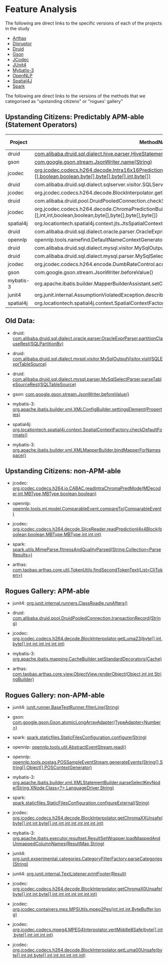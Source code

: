 Feature Analysis
==========

The following are direct links to the specific versions of each of the projects in the study
- [Arthas](https://github.com/alibaba/arthas/tree/arthas-all-3.0.5)
- [Disruptor](https://github.com/LMAX-Exchange/disruptor/tree/3.4.2)
- [Druid](https://github.com/alibaba/druid/tree/1.1.11)
- [Gson](https://github.com/google/gson/tree/gson-parent-2.8.5)
- [JCodec](https://github.com/jcodec/jcodec/tree/v0.2.3)
- [JUnit4](https://github.com/junit-team/junit4/tree/r4.13-beta-2)
- [Mybatis-3](https://github.com/mybatis/mybatis-3/tree/mybatis-3.4.6)
- [OpenNLP](https://github.com/apache/opennlp/tree/opennlp-1.7.0)
- [Spatial4J](https://github.com/locationtech/spatial4j/tree/spatial4j-0.7)
- [Spark](https://github.com/perwendel/spark/tree/2.7.2)


The following are direct links to the versions of the methods that we categorised as "upstanding citizens" or "rogues' gallery"

Upstanding Citizens: Predictably APM-able (Statement Operators)
-------
| Project   | MethodName                                                                                                                                         | Pass Rate |
| --------- | -------------------------------------------------------------------------------------------------------------------------------------------------- | --------- |
| druid     | [com.alibaba.druid.sql.dialect.hive.parser.HiveStatementParser.createSQLSelectParser()](https://github.com/alibaba/druid/blob/1.1.11/src/main/java/com/alibaba/druid/sql/dialect/hive/parser/HiveStatementParser.java#L46)                                                              | 44%       |
| gson      | [com.google.gson.stream.JsonWriter.name(String)](https://github.com/google/gson/blob/gson-parent-2.8.5/gson/src/main/java/com/google/gson/stream/JsonWriter.java#L168)                                                                                                     | 46%       |
| jcodec    | [org.jcodec.codecs.h264.decode.Intra16x16PredictionBuilder.predictWithMode(int,int\[\]\[\],boolean,boolean,byte\[\],byte\[\],byte\[\],int,byte\[\])](https://github.com/jcodec/jcodec/blob/v0.2.3/src/main/java/org/jcodec/codecs/h264/decode/Intra16x16PredictionBuilder.java#L18) | 50%       |
| druid     | com.alibaba.druid.sql.dialect.sqlserver.visitor.SQLServerOutputVisitor.visit(SQLExprTableSource)                                                   | 47%       |
| jcodec    | org.jcodec.codecs.h264.decode.BlockInterpolator.getBlockLuma(Picture,Picture,int,int,int,int,int)                                                  | 44%       |
| druid     | com.alibaba.druid.pool.DruidPooledConnection.checkState()                                                                                          | 40%       |
| jcodec    | org.jcodec.codecs.h264.decode.ChromaPredictionBuilder.predictWithMode(int\[\]\[\],int,int,boolean,boolean,byte\[\],byte\[\],byte\[\],byte\[\])     | 50%       |
| spatial4j | org.locationtech.spatial4j.context.jts.JtsSpatialContextFactory.checkDefaultFormats()                                                              | 44%       |
| druid     | com.alibaba.druid.sql.dialect.oracle.parser.OracleExprParser.partitionClauseRest(SQLPartitionBy)                                                   | 58%       |
| opennlp   | opennlp.tools.namefind.DefaultNameContextGenerator.getContext(int,String\[\],String\[\],Object\[\])                                                | 47%       |
| druid     | com.alibaba.druid.sql.dialect.mysql.visitor.MySqlOutputVisitor.visit(SQLExprTableSource)                                                           | 50%       |
| druid     | com.alibaba.druid.sql.dialect.mysql.parser.MySqlSelectParser.parseTableSourceRest(SQLTableSource)                                                  | 57%       |
| jcodec    | org.jcodec.codecs.h264.encode.DumbRateControl.accept(int)                                                                                          | 53%       |
| gson      | com.google.gson.stream.JsonWriter.beforeValue()                                                                                                    | 61%       |
| mybatis-3 | org.apache.ibatis.builder.MapperBuilderAssistant.setCurrentNamespace(String)                                                                       | 53%       |
| junit4    | org.junit.internal.AssumptionViolatedException.describeTo(Description)                                                                             | 63%       |
| spatial4j | org.locationtech.spatial4j.context.SpatialContextFactory.checkDefaultFormats()                                                                     | 55%       |

Old Data:
--------
- druid: [com.alibaba.druid.sql.dialect.oracle.parser.OracleExprParser.partitionClauseRest(SQLPartitionBy&#41;](https://github.com/alibaba/druid/blob/1.1.11/src/main/java/com/alibaba/druid/sql/dialect/oracle/parser/OracleExprParser.java#L1845)

- druid: [com.alibaba.druid.sql.dialect.mysql.visitor.MySqlOutputVisitor.visit(SQLExprTableSource&#41;](https://github.com/alibaba/druid/blob/1.1.11/src/main/java/com/alibaba/druid/sql/dialect/mysql/visitor/MySqlOutputVisitor.java#L2574)

- druid: [com.alibaba.druid.sql.dialect.mysql.parser.MySqlSelectParser.parseTableSourceRest(SQLTableSource&#41;](https://github.com/alibaba/druid/blob/1.1.11/src/main/java/com/alibaba/druid/sql/dialect/mysql/parser/MySqlSelectParser.java#L449)

- gson: [com.google.gson.stream.JsonWriter.beforeValue(&#41;](https://github.com/google/gson/blob/gson-parent-2.8.5/gson/src/main/java/com/google/gson/stream/JsonWriter.java#L628)

- mybatis-3: [org.apache.ibatis.builder.xml.XMLConfigBuilder.settingsElement(Properties&#41;](https://github.com/mybatis/mybatis-3/blob/mybatis-3.4.6/src/main/java/org/apache/ibatis/builder/xml/XMLConfigBuilder.java#L238)

- spatial4j: [org.locationtech.spatial4j.context.SpatialContextFactory.checkDefaultFormats(&#41;](https://github.com/locationtech/spatial4j/blob/spatial4j-0.7/src/main/java/org/locationtech/spatial4j/context/SpatialContextFactory.java#L247)

- mybatis-3: [org.apache.ibatis.builder.xml.XMLMapperBuilder.bindMapperForNamespace(&#41;](https://github.com/mybatis/mybatis-3/blob/mybatis-3.4.6/src/main/java/org/apache/ibatis/builder/xml/XMLMapperBuilder.java#L398)



Upstanding Citizens: non-APM-able
-------
- jcodec: [org.jcodec.codecs.h264.io.CABAC.readIntraChromaPredMode(MDecoder,int,MBType,MBType,boolean,boolean&#41;](https://github.com/jcodec/jcodec/blob/v0.2.3/src/main/java/org/jcodec/codecs/h264/io/CABAC.java#L417)

- opennlp: [opennlp.tools.ml.model.ComparableEvent.compareTo(ComparableEvent&#41;](https://github.com/apache/opennlp/blob/opennlp-1.7.0/opennlp-tools/src/main/java/opennlp/tools/ml/model/ComparableEvent.java#L45)

- jcodec: [org.jcodec.codecs.h264.decode.SliceReader.readPredictionI4x4Block(boolean,boolean,MBType,MBType,int,int,int&#41;](https://github.com/jcodec/jcodec/blob/v0.2.3/src/main/java/org/jcodec/codecs/h264/decode/SliceReader.java#L249)

- spark: [spark.utils.MimeParse.fitnessAndQualityParsed(String,Collection$<$ParseResults$>$&#41;](https://github.com/perwendel/spark/blob/2.7.2/src/main/java/spark/utils/MimeParse.java#L138)

- arthas: [com.taobao.arthas.core.util.TokenUtils.findSecondTokenText(List$<$CliToken$>$&#41;](https://github.com/alibaba/arthas/blob/arthas-all-3.0.5/core/src/main/java/com/taobao/arthas/core/util/TokenUtils.java#L56)



Rogues Gallery: APM-able
-------
- junit4: [org.junit.internal.runners.ClassRoadie.runAfters(&#41;](https://github.com/junit-team/junit4/blob/r4.13-beta-2/src/main/java/org/junit/internal/runners/ClassRoadie.java#L69)

- druid: [ com.alibaba.druid.pool.DruidPooledConnection.transactionRecord(String&#41;](https://github.com/alibaba/druid/blob/1.1.11/src/main/java/com/alibaba/druid/pool/DruidPooledConnection.java#L719)

- jcodec: [org.jcodec.codecs.h264.decode.BlockInterpolator.getLuma23(byte[],int,byte[],int,int,int,int,int,int&#41;](https://github.com/jcodec/jcodec/blob/v0.2.3/src/main/java/org/jcodec/codecs/h264/decode/BlockInterpolator.java#L540)

- mybatis-3: [org.apache.ibatis.mapping.CacheBuilder.setStandardDecorators(Cache&#41;](https://github.com/mybatis/mybatis-3/blob/mybatis-3.4.6/src/main/java/org/apache/ibatis/mapping/CacheBuilder.java#L118)

- arthas: [com.taobao.arthas.core.view.ObjectView.renderObject(Object,int,int,StringBuilder&#41;](https://github.com/alibaba/arthas/blob/arthas-all-3.0.5/core/src/main/java/com/taobao/arthas/core/view/ObjectView.java#L97)


Rogues Gallery: non-APM-able
-------
- junit4: [junit.runner.BaseTestRunner.filterLine(String&#41;](https://github.com/junit-team/junit4/blob/r4.13-beta-2/src/main/java/junit/runner/BaseTestRunner.java#L303)

- gson: [com.google.gson.Gson.atomicLongArrayAdapter(TypeAdapter$<$Number$>$&#41;](https://github.com/google/gson/blob/gson-parent-2.8.5/gson/src/main/java/com/google/gson/Gson.java#L399)

- spark: [spark.staticfiles.StaticFilesConfiguration.configure(String&#41;](https://github.com/perwendel/spark/blob/2.7.2/src/main/java/spark/staticfiles/StaticFilesConfiguration.java#L140)

- opennlp: [opennlp.tools.util.AbstractEventStream.read(&#41;](https://github.com/apache/opennlp/blob/opennlp-1.7.0/opennlp-tools/src/main/java/opennlp/tools/util/AbstractEventStream.java#L54)

- opennlp: [opennlp.tools.postag.POSSampleEventStream.generateEvents(String[],String[],Object[],POSContextGenerator&#41;](https://github.com/apache/opennlp/blob/opennlp-1.7.0/opennlp-tools/src/main/java/opennlp/tools/postag/POSSampleEventStream.java#L73)

- mybatis-3: [org.apache.ibatis.builder.xml.XMLStatementBuilder.parseSelectKeyNode(String,XNode,Class$<$?$>$,LanguageDriver,String&#41;](https://github.com/mybatis/mybatis-3/blob/mybatis-3.4.6/src/main/java/org/apache/ibatis/builder/xml/XMLStatementBuilder.java#L134)

- spark: [spark.staticfiles.StaticFilesConfiguration.configureExternal(String&#41;](https://github.com/perwendel/spark/blob/2.7.2/src/main/java/spark/staticfiles/StaticFilesConfiguration.java#L161)

- jcodec: [org.jcodec.codecs.h264.decode.BlockInterpolator.getChromaXXUnsafe(byte[],int,int,byte[],int,int,int,int,int,int,int,int&#41;](https://github.com/jcodec/jcodec/blob/v0.2.3/src/main/java/org/jcodec/codecs/h264/decode/BlockInterpolator.java#L890)

- mybatis-3: [org.apache.ibatis.executor.resultset.ResultSetWrapper.loadMappedAndUnmappedColumnNames(ResultMap,String&#41;](https://github.com/mybatis/mybatis-3/blob/mybatis-3.4.6/src/main/java/org/apache/ibatis/executor/resultset/ResultSetWrapper.java#L140)

- junit4: [org.junit.experimental.categories.CategoryFilterFactory.parseCategories(String&#41;](https://github.com/junit-team/junit4/blob/r4.13-beta-2/src/main/java/org/junit/experimental/categories/CategoryFilterFactory.java#L36)

- junit4: [org.junit.internal.TextListener.printFooter(Result&#41;](https://github.com/junit-team/junit4/blob/r4.13-beta-2/src/main/java/org/junit/internal/TextListener.java#L80)

- jcodec: [org.jcodec.codecs.h264.decode.BlockInterpolator.getChromaX0Unsafe(byte[],int,int,byte[],int,int,int,int,int,int,int&#41;](https://github.com/jcodec/jcodec/blob/v0.2.3/src/main/java/org/jcodec/codecs/h264/decode/BlockInterpolator.java#L847)

- jcodec: [org.jcodec.containers.mps.MPSUtils.mpeg2Pes(int,int,int,ByteBuffer,long&#41;](https://github.com/jcodec/jcodec/blob/v0.2.3/src/main/java/org/jcodec/containers/mps/MPSUtils.java#L197)

- jcodec: [org.jcodec.codecs.mpeg4.MPEG4Interpolator.vertMiddle8Safe(byte[],int,byte[],int,int,int,int&#41;](https://github.com/jcodec/jcodec/blob/v0.2.3/src/main/java/org/jcodec/codecs/mpeg4/MPEG4Interpolator.java#L464)

- jcodec: [org.jcodec.codecs.h264.decode.BlockInterpolator.getLuma00Unsafe(byte[],int,int,byte[],int,int,int,int,int,int&#41;](https://github.com/jcodec/jcodec/blob/v0.2.3/src/main/java/org/jcodec/codecs/h264/decode/BlockInterpolator.java#L100)
